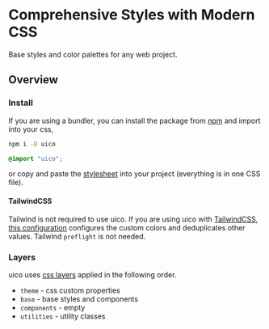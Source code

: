 # Comprehensive Styles with Modern CSS

Base styles and color palettes for any web project.

## Overview

### Install

If you are using a bundler, you can install the package from [npm](https://www.npmjs.com/package/uico) and import into your css,

```bash
npm i -D uico
```

```css
@import "uico";
```

or copy and paste the [stylesheet](https://github.com/rossrobino/uico/tree/main/packages/uico/style.css) into your project (everything is in one CSS file).

#### TailwindCSS

Tailwind is not required to use uico. If you are using uico with [TailwindCSS](https://tailwindcss.com/), [this configuration](https://github.com/rossrobino/uico/blob/main/packages/uico/tailwind.css) configures the custom colors and deduplicates other values. Tailwind `preflight` is not needed.

### Layers

uico uses [css layers](https://developer.mozilla.org/en-US/docs/Web/CSS/@layer) applied in the following order.

- `theme` - css custom properties
- `base` - base styles and components
- `components` - empty
- `utilities` - utility classes
